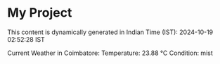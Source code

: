 # My Project

This content is dynamically generated in Indian Time (IST): 2024-10-19 02:52:28 IST


Current Weather in Coimbatore:
Temperature: 23.88 °C
Condition: mist
